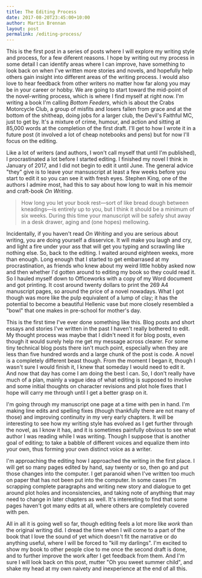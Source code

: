 ```yaml
---
title: The Editing Process
date: 2017-08-20T23:45:00+10:00
author: Martin Brennan
layout: post
permalink: /editing-process/
---
```


This is the first post in a series of posts where I will explore my writing style and process, for a few diferent reasons. I hope by writing out my process in some detail I can identify areas where I can improve, have something to look back on when I've written more stories and novels, and hopefully help others gain insight into different areas of the writing process. I would also love to hear feedback from other writers no matter how far along you may be in your career or hobby. We are going to start toward the mid-point of the novel-writing process, which is where I find myself at right now. I'm writing a book I'm calling _Bottom Feeders_, which is about the Crabs Motorcycle Club, a group of misfits and losers fallen from grace and at the bottom of the shitheap, doing jobs for a larger club, the Devil's Faithful MC, just to get by. It's a mixture of crime, humour, and action and sitting at 85,000 words at the completion of the first draft. I'll get to how I wrote it in a future post (it involved a lot of cheap notebooks and pens) but for now I'll focus on the editing.

<!--more-->

Like a lot of writers (and authors, I won't call myself that until I'm published), I procrastinated a lot before I started editing. I finished my novel I think in January of 2017, and I did not begin to edit it until June. The general advice "they" give is to leave your mansuscript at least a few weeks before you start to edit it so you can see it with fresh eyes. Stephen King, one of the authors I admire most, had this to say about how long to wait in his memoir and craft-book _On Writing_.

> How long you let your book rest—sort of like bread dough between kneadings—is entirely up to you, but I think it should be a minimum of six weeks. During this time your manuscript will be safely shut away in a desk drawer, aging and (one hopes) mellowing.

Incidentally, if you haven't read _On Writing_ and you are serious about writing, you are doing yourself a disservice. It will make you laugh and cry, and light a fire under your ass that will get you typing and scrawling like nothing else. So, back to the editing. I waited around eighteen weeks, more than enough. Long enough that I started to get embarrased at my procrastination, as friends who knew about my weird little hobby asked now and then whether I'd gotten around to editing my book so they could read it. So I hauled myself down to Officeworks with a copy of my Word document and got printing. It cost around twenty dollars to print the 269 A4 manuscript pages, so around the price of a novel nowadays. What I got though was more like the pulp equivalent of a lump of clay; it has the potential to become a beautiful Hellenic vase but more closely resembled a "bowl" that one makes in pre-school for mother's day.

This is the first time I've ever done something like this. Blog posts and short essays and stories I've written in the past I haven't really bothered to edit. My thought process was maybe that I didn't need it for blog posts, even though it would surely help me get my message across clearer. For some tiny technical blog posts there isn't much point, especially when they are less than five hundred words and a large chunk of the post is code. A novel is a completely different beast though. From the moment I began it, though I wasn't sure I would finish it, I knew that someday I would need to edit it. And now that day has come I am doing the best I can. So, I don't really have much of a plan, mainly a vague idea of what editing is supposed to involve and some initial thoughts on character revisions and plot hole fixes that I hope will carry me through until I get a better grasp on it.

I'm going through my manuscript one page at a time with pen in hand. I'm making line edits and spelling fixes (though thankfully there are not many of those) and improving continuity in my very early chapters. It will be interesting to see how my writing style has evolved as I get further through the novel, as I know it has, and it is sometimes painfully obvious to see what author I was reading while I was writing. Though I suppose that is another goal of editing; to take a babble of different voices and equalize them into your own, thus forming your own distinct voice as a writer.

I'm approaching the editing how I approached the writing in the first place. I will get so many pages edited by hand, say twenty or so, then go and put those changes into the computer. I get paranoid when I've written too much on paper that has not been put into the computer. In some cases I'm scrapping complete paragraphs and writing new story and dialogue to get around plot holes and inconsistencies, and taking note of anything that may need to change in later chapters as well. It's interesting to find that some pages haven't got many edits at all, where others are completely covered with pen.

All in all it is going well so far, though editing feels a lot more like _work_ than the original writing did. I dread the time when I will come to a part of the book that I love the sound of yet which doesn't fit the narrative or do anything useful, where I will be forced to "kill my darlings". I'm excited to show my book to other people cloe to me once the second draft is done, and to further improve the work after I get feedback from them. And I'm sure I will look back on this post, mutter "Oh you sweet summer child", and shake my head at my own naivety and inexperience at the end of all this.